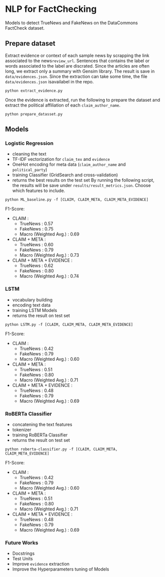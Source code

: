 
# NLP for FactChecking

Models to detect TrueNews and FakeNews on the DataCommons FactCheck dataset.

## Prepare dataset

Extract evidence or context of each sample news by scrapping the link associated to the news`review_url`. Sentences that contains the label or words associated to the label are discrated. Since the articles are often long, we extract only a summary with Gensim library. The result is save in `data/evidences.json`. Since the extraction can take some time, the file `data/evidences.json` isavailabel in the repo.

```
python extract_evidence.py
```
Once the evidence is extracted, run the following to prepare the dataset and extract the political affiliation of each `claim_author_name`.

```
python prepare_datasset.py
```

## Models

### Logistic Regression
- cleaning the text
- TF-IDF vectorization for `claim_tex` and `evidence`
- OneHot encoding for meta data (`claim_author_name` and `political_party`)
- training Classifier (GridSearch and cross-validation)
- returns the best results on the test set
By running the following script, the results will be save under `results/result_metrics.json`.
Choose which features to include.
```
python ML_baseline.py -f [CLAIM, CLAIM_META, CLAIM_META_EVIDENCE]
```
F1-Score:
- CLAIM :
    - TrueNews : 0.57
    - FakeNews : 0.75
    - Macro (Weighted Avg.) : 0.69
- CLAIM + META :
    - TrueNews : 0.60
    - FakeNews : 0.79
    - Macro (Weighted Avg.) : 0.73
- CLAIM + META + EVIDENCE :
    - TrueNews : 0.62
    - FakeNews : 0.80
    - Macro (Weighted Avg.) : 0.74
### LSTM
- vocabulary building
- encoding text data
- training LSTM Models
- returns the result on test set
```
python LSTM.py -f [CLAIM, CLAIM_META, CLAIM_META_EVIDENCE]
```
F1-Score:
- CLAIM :
    - TrueNews : 0.42
    - FakeNews : 0.79
    - Macro (Weighted Avg.) : 0.60
- CLAIM + META :
    - TrueNews : 0.51
    - FakeNews : 0.80
    - Macro (Weighted Avg.) : 0.71
- CLAIM + META + EVIDENCE :
    - TrueNews : 0.48
    - FakeNews : 0.79
    - Macro (Weighted Avg.) : 0.69

### RoBERTa Classifier
- concatening the text features
- tokenizer
- training RoBERTa Classifier
- returns the result on test set
```
python roberta-classifier.py -f [CLAIM, CLAIM_META, CLAIM_META_EVIDENCE]
```
F1-Score:
- CLAIM :
    - TrueNews : 0.42
    - FakeNews : 0.79
    - Macro (Weighted Avg.) : 0.60
- CLAIM + META :
    - TrueNews : 0.51
    - FakeNews : 0.80
    - Macro (Weighted Avg.) : 0.71
- CLAIM + META + EVIDENCE :
    - TrueNews : 0.48
    - FakeNews : 0.79
    - Macro (Weighted Avg.) : 0.69

### Future Works

- Docstrings
- Test Units
- Improve `evidence` extraction
- Improve the Hyperparameters tuning of Models
